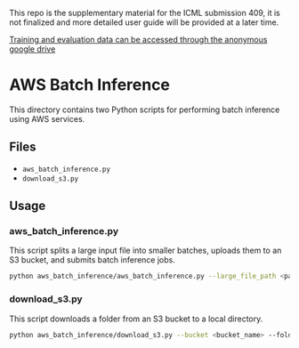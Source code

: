 This repo is the supplementary material for the ICML submission 409, it is not finalized and more detailed user guide will be provided at a later time.

[Training and evaluation data can be accessed through the anonymous google drive](https://drive.google.com/drive/folders/1ZPk9oSlZROkAV29DmgHcrhCshXB5RqXo?usp=drive_link)


# AWS Batch Inference

This directory contains two Python scripts for performing batch inference using AWS services.

## Files

- `aws_batch_inference.py`
- `download_s3.py`

## Usage

### aws_batch_inference.py

This script splits a large input file into smaller batches, uploads them to an S3 bucket, and submits batch inference jobs.

<!-- #### Command -->

```sh
python aws_batch_inference/aws_batch_inference.py --large_file_path <path_to_large_file> --model_id <model_id> --role_arn <role_arn> --input_bucket <input_bucket> --output_bucket <output_bucket> --batch_size <batch_size> --min_batch_size <min_batch_size>
```

### download_s3.py

This script downloads a folder from an S3 bucket to a local directory.

```sh
python aws_batch_inference/download_s3.py --bucket <bucket_name> --folder <s3_folder> --local-dir <local_directory>
```




